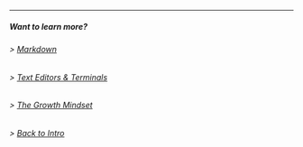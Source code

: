 
----

##### Want to learn more?
###### > [_Markdown_](https://austinnich.github.io/reading-notes/markdown)
###### > [_Text Editors & Terminals_](https://austinnich.github.io/reading-notes/texteditors-terminals)
###### > [_The Growth Mindset_](https://austinnich.github.io/reading-notes/growth-mindset)

###### > [_Back to Intro_](https://austinnich.github.io/reading-notes)